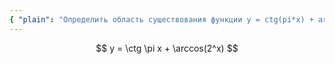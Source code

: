 ```yaml
---
{ "plain": "Определить область существования функции y = ctg(pi*x) + arccos(2^x)." }
---
```


$$ y = \ctg \pi x + \arccos(2^x) $$